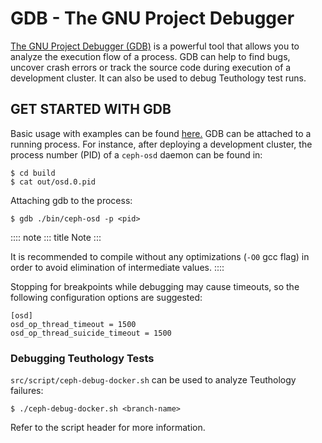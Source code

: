 # GDB - The GNU Project Debugger

[The GNU Project Debugger (GDB)](https://www.sourceware.org/gdb) is a
powerful tool that allows you to analyze the execution flow of a
process. GDB can help to find bugs, uncover crash errors or track the
source code during execution of a development cluster. It can also be
used to debug Teuthology test runs.

## GET STARTED WITH GDB

Basic usage with examples can be found
[here.](https://geeksforgeeks.org/gdb-command-in-linux-with-examples)
GDB can be attached to a running process. For instance, after deploying
a development cluster, the process number (PID) of a `ceph-osd` daemon
can be found in:

    $ cd build
    $ cat out/osd.0.pid

Attaching gdb to the process:

    $ gdb ./bin/ceph-osd -p <pid>

:::: note
::: title
Note
:::

It is recommended to compile without any optimizations (`-O0` gcc flag)
in order to avoid elimination of intermediate values.
::::

Stopping for breakpoints while debugging may cause timeouts, so the
following configuration options are suggested:

    [osd]
    osd_op_thread_timeout = 1500
    osd_op_thread_suicide_timeout = 1500

### Debugging Teuthology Tests

`src/script/ceph-debug-docker.sh` can be used to analyze Teuthology
failures:

    $ ./ceph-debug-docker.sh <branch-name>

Refer to the script header for more information.
